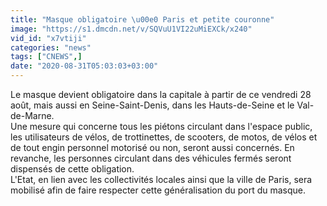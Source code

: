 ```yaml
---
title: "Masque obligatoire \u00e0 Paris et petite couronne"
image: "https://s1.dmcdn.net/v/SQVuU1VI22uMiEXCk/x240"
vid_id: "x7vtiji"
categories: "news"
tags: ["CNEWS",]
date: "2020-08-31T05:03:03+03:00"
---
```

Le masque devient obligatoire dans la capitale à partir de ce vendredi 28 août, mais aussi en Seine-Saint-Denis, dans les Hauts-de-Seine et le Val-de-Marne.  <br>Une mesure qui concerne tous les piétons circulant dans l'espace public, les utilisateurs de vélos, de trottinettes, de scooters, de motos, de vélos et de tout engin personnel motorisé ou non, seront aussi concernés. En revanche, les personnes circulant dans des véhicules fermés seront dispensés de cette obligation.  <br>L'Etat, en lien avec les collectivités locales ainsi que la ville de Paris, sera mobilisé afin de faire respecter cette généralisation du port du masque.
